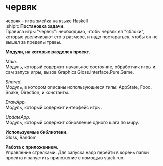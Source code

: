 # червяк
червяк - игра змейка на языке Haskell  
:shipit:
**Постановка задачи.**  
Правила игры "червяк": необходимо, чтобы червяк ел "яблоки", которые увеличивают его в размере, и надо постараться, чтобы он не вышел за пределы травы.

**Модули, на которые разделен проект.**  

*Main.*  
Модуль, который содержит начальное состояние, обработчик игры и сам запуск игры, вызов Graphics.Gloss.Interface.Pure.Game.


*Shared.*  
Модуль, в котором описаны использующиеся типы:
AppState,
Food,
Snake,
Direction,
и константы. 

*DrawApp.*  
Модуль, который содержит интерфейс игры. 

*UpdateApp.*  
Модуль, который содержит обновление одного шага по миру.

**Используемые библиотеки.**  
Gloss, Random

**Работа с приложением.**  
Управление стрелками.
Для запуска надо перейти в корень папки проекта и запустить приложение с помощью stack run.

